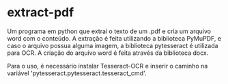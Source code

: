 # extract-pdf

Um programa em python que extrai o texto de um .pdf e cria um arquivo word com o conteúdo.
A extração é feita utilizando a biblioteca PyMuPDF, e caso o arquivo possua alguma imagem, a biblioteca pytesseract é utilizada para OCR.
A criação do arquivo word é feita através da biblioteca docx.

Para o uso, é necessário instalar Tesseract-OCR e inserir o caminho na variável 'pytesseract.pytesseract.tesseract_cmd'.
